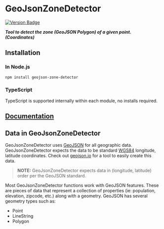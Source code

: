 # GeoJsonZoneDetector

[![Version Badge][npm-img]][npm-url]

[npm-img]: https://img.shields.io/npm/v/geojson-zone-detector.svg
[npm-url]: https://www.npmjs.com/package/geojson-zone-detector

**_Tool to detect the zone (GeoJSON Polygon) of a given point. (Coordinates)_**

## Installation

### In Node.js

```bash
npm install geojson-zone-detector
```

### TypeScript

TypeScript is supported internally within each module, no installs required.

## [Documentation](markdown/geojson-zone-detector.md)

## Data in GeoJsonZoneDetector

GeoJsonZoneDetector uses <a href='http://geojson.org/'>GeoJSON</a> for all geographic data. GeoJsonZoneDetector expects the data to be standard <a href='http://en.wikipedia.org/wiki/World_Geodetic_System'>WGS84</a> longitude, latitude coordinates. Check out <a href='http://geojson.io/#id=gist:anonymous/844f013aae8354eb889c&map=12/38.8955/-77.0135'>geojson.io</a> for a tool to easily create this data.

> **NOTE:** GeoJsonZoneDetector expects data in (longitude, latitude) order per the GeoJSON standard.

Most GeoJsonZoneDetector functions work with GeoJSON features. These are pieces of data that represent a collection of properties (ie: population, elevation, zipcode, etc.) along with a geometry. GeoJSON has several geometry types such as:

- Point
- LineString
- Polygon

